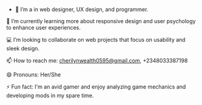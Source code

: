 - 👀 I’m a in web designer, UX design, and programmer.

🌱 I’m currently learning more about responsive design and user psychology to enhance user experiences.

💻 I’m looking to collaborate on web projects that focus on usability and sleek design.

📫 How to reach me: cherilynwealth0595@gmail.com, +2348033387198

😄 Pronouns: Her/She

⚡ Fun fact: I'm an avid gamer and enjoy analyzing game mechanics and developing mods in my spare time.
<!---
CherilynWealth/CherilynWealth is a ✨ special ✨ repository because its `README.md` (this file) appears on your GitHub profile.
You can click the Preview link to take a look at your changes.
--->
